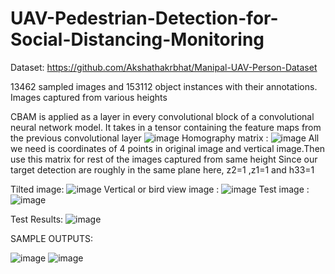 # UAV-Pedestrian-Detection-for-Social-Distancing-Monitoring
Dataset:
https://github.com/Akshathakrbhat/Manipal-UAV-Person-Dataset

13462 sampled images and 153112 object instances with their annotations.
Images captured from various heights

CBAM is applied as a layer in every convolutional block of a convolutional neural network model. It takes in a tensor containing the feature maps from the previous convolutional layer
![image](https://github.com/TejavardhanReddy03/UAV-Pedestrian-Detection-for-Social-Distancing-Monitoring/assets/108484910/8e57c600-c942-4287-b572-a5001f89c534)
Homography matrix :
![image](https://github.com/TejavardhanReddy03/UAV-Pedestrian-Detection-for-Social-Distancing-Monitoring/assets/108484910/374bf288-aa18-4b22-a2e0-edf2bf20a2d5)
All we need is coordinates of    4 points  in original image and vertical image.Then use this matrix for rest of the images captured from same height
Since our target detection are roughly in the same plane here, z2=1 ,z1=1 and h33=1

Tilted image: 
![image](https://github.com/TejavardhanReddy03/UAV-Pedestrian-Detection-for-Social-Distancing-Monitoring/assets/108484910/19cc51c3-4f93-44f5-8e91-786cae9d1fba)
Vertical or bird view image : 
![image](https://github.com/TejavardhanReddy03/UAV-Pedestrian-Detection-for-Social-Distancing-Monitoring/assets/108484910/21c988c5-9dcd-44e6-8793-18e7102ffe49)
Test image :
![image](https://github.com/TejavardhanReddy03/UAV-Pedestrian-Detection-for-Social-Distancing-Monitoring/assets/108484910/378c3e68-281e-40ba-b389-10a0d58eec7a)


Test Results:
![image](https://github.com/TejavardhanReddy03/UAV-Pedestrian-Detection-for-Social-Distancing-Monitoring/assets/108484910/9e10a4df-e17a-4929-9be3-64b1c3f9877f)

SAMPLE OUTPUTS:

![image](https://github.com/TejavardhanReddy03/UAV-Pedestrian-Detection-for-Social-Distancing-Monitoring/assets/108484910/db0a986d-9169-4221-bda4-84339959cddb)
![image](https://github.com/TejavardhanReddy03/UAV-Pedestrian-Detection-for-Social-Distancing-Monitoring/assets/108484910/2cb2202a-d0c6-4cc6-8ffa-028ef798b35c)



